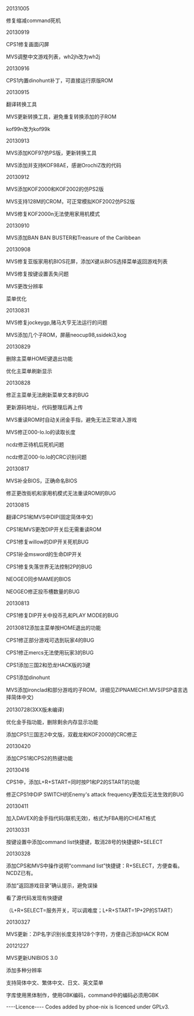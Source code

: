20131005

修复缩减command死机


20130919

CPS1修复画面闪屏

MVS调整中文游戏列表，wh2jh改为wh2j


20130916

CPS1内置dinohunt补丁，可直接运行原版ROM


20130915

翻译转换工具

MVS更新转换工具，避免重复转换添加的子ROM

kof99n改为kof99k


20130913

MVS添加KOF97仿PS版，更新转换工具

MVS添加并支持KOF98AE，感谢OrochiZ改的代码


20130912

MVS添加KOF2000和KOF2002的仿PS2版

MVS支持128M的CROM，可正常模拟KOF2002仿PS2版

MVS修复KOF2000n无法使用家用机模式


20130910

MVS添加BAN BAN BUSTER和Treasure of the Caribbean


20130908

MVS修复亚版家用机BIOS花屏，添加X键从BIOS选择菜单返回游戏列表

MVS修复按键设置丢失问题

MVS更改分辨率

菜单优化


20130831

MVS修复jockeygp,赌马大亨无法运行的问题

MVS添加几个子ROM，屏蔽neocup98,ssideki3,kog


20130829

删除主菜单HOME键退出功能

优化主菜单刷新显示


20130828

修正主菜单无法刷新菜单文本的BUG

更新源码地址，代码整理后再上传

MVS重读ROM时自动关闭金手指，避免无法正常进入游戏

MVS修正000-lo.lo的读取长度

ncdz修正待机后死机问题

ncdz修正000-lo.lo的CRC识别问题


20130817

MVS补全BIOS，正确命名BIOS

修正更改街机和家用机模式无法重读ROM的BUG


20130815

翻译CPS1和MVS中DIP(固定简体中文)

CPS1和MVS更改DIP开关后无需重读ROM

CPS1修复willow的DIP开关死机BUG

CPS1补全msword的生命DIP开关

CPS1修复失落世界无法控制2P的BUG

NEOGEO同步MAME的BIOS

NEOGEO修正投币槽数量的BUG


20130813

CPS1修复DIP开关中投币孔和PLAY MODE的BUG

20130812添加主菜单按HOME退出的功能

CPS1修正部分游戏可选到玩家4的BUG

CPS1修正mercs无法使用玩家3的BUG

CPS1添加三国2和恐龙HACK版的3键

CPS1添加dinohunt

MVS添加ironclad和部分游戏的子ROM，详细见ZIPNAMECH1.MVS(PSP语言选择简体中文)


20130728(3XX版未编译)

优化金手指功能，删除剩余内存显示功能

添加CPS1三国志2中文版，双截龙和KOF2000的CRC修正


20130420

添加CPS1和CPS2的热键功能


20130416

CPS1中，添加L+R+START=同时按P1和P2的START的功能

修正CPS1中DIP SWITCH的Enemy's attack frequency更改后无法生效的BUG


20130411

加入DAVEX的金手指代码(联机无效)，格式为FBA用的CHEAT格式


20130331

按键设置中添加command list快捷键，取消28号的快捷键R+SELECT


20130328

添加CPS和MVS中操作说明“command list”快捷键：R+SELECT，方便查看。NCDZ已有。

添加“返回游戏目录”确认提示，避免误操

看了源代码发现有快捷键

（L+R+SELECT=服务开关，可以调难度；L+R+START=1P+2P的START）


20130327

MVS更新：ZIP名字识别长度支持128个字符，方便自己添加HACK ROM


20121227

MVS更新UNIBIOS 3.0

添加多种分辨率

支持简体中文、繁体中文、日文、英文菜单

字库使用黑体制作，使用GBK编码，command中的编码必须用GBK

----Licence----
Codes added by phoe-nix is licenced under GPLv3.


